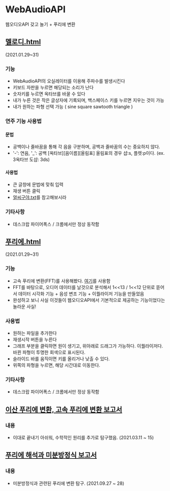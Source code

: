 # WebAudioAPI
웹오디오API 갖고 놀기 + 푸리에 변환

## [멜로디.html](https://esctabcapslock.github.io/WebAudioAPI/%EB%A9%9C%EB%A1%9C%EB%94%94.html)
(2021.01.29~31)
### 기능
- WebAudioAPI의 오실레이터를 이용해 주파수를 발생시킨다
- 키보드 자판을 누르면 해당되는 소리가 난다
- 숫자키를 누르면 옥타브를 바꿀 수 있다
- 내가 누른 것은 작은 글상자에 기록되며, 백스페이스 키를 누르면 지우는 것이 가능
- 내가 원하는 파형 선택 가능 ( sine square sawtooth triangle )

### 연주 기능 사용법
#### 문법
- 공백이나 줄바꿈을 통해 각 음을 구분하며, 공백과 줄바꿈의 수는 중요하지 않다.
- '-': 연음, '_': 공백 \[옥타브\]\[음이름\]\[올림표\] 올림표의 경우 샵:s, 플렛:p이다. (ex. 3옥타브 도샵: 3ds)
#### 사용법
- 큰 글창에 문법에 맞춰 입력
- 재생 버튼 클릭
- <a href="https://github.com/esctabcapslock/WebAudioAPI/blob/main/%EC%96%BC%EC%94%A8%EA%B5%AC%EC%95%BC%20%EC%95%85%EB%B3%B4.txt">얼씨구야.txt</a>를 참고해보시라

### 기타사항
- 데스크랍 파이어폭스 / 크롬에서만 정상 동작함




## [푸리에.html](https://esctabcapslock.github.io/WebAudioAPI/%ED%91%B8%EB%A6%AC%EC%97%90.html)
(2021.01.29~31)
### 기능
- 고속 푸리에 변환(FFT)를 사용해봤다. <a href="https://evan-moon.github.io/2019/07/10/javascript-audio-waveform/">여기</a>를 사용함
- FFT를 바탕으로, 오디어 데이터를 날것으로 분석해서 1<<13 / 1<<12 단위로 뜯어서 데이터 시각화 기능 + 음성 변조 기능 + 이퀄라이저 기능을 만들었음
- 완성하고 보니 사실  이것들이 웹오디오API에서 기본적으로 제공하는 기능이었다는 놀라운 사실!


### 사용법
- 원하는 파일을 추가한다
- 재생시작 버튼을 누른다
- 그래프 부분을 클릭하면 원이 생기고, 위아래로 드래그가 가능하다. 이퀄라이저다. 바뀐 파형이 투명한 회색으로 표시된다.
- 슬라이드 바를 움직이면 키를 올리거나 낮출 수 있다.
- 위쪽의 파형을 누르면, 해당 시간대로 이동한다.

### 기타사항
- 데스크랍 파이어폭스 / 크롬에서만 정상 동작함
  
 
## [이산 푸리에 변환, 고속 푸리에 변환 보고서](https://esctabcapslock.github.io/WebAudioAPI/%ED%91%B8%EB%A6%AC%EC%97%90.pdf)
### 내용
- 이대로 끝내기 아쉬워, 수학적인 원리를 추가로 탐구했음. (2021.03.11 ~ 15)

## [푸리에 해석과 미분방정식 보고서](https://esctabcapslock.github.io/WebAudioAPI/%ED%91%B8%EB%A6%AC%EC%97%90%20%ED%95%B4%EC%84%9D%EA%B3%BC%20%EB%AF%B8%EB%B0%A9/reduce_main.pdf)
### 내용
- 미분방정식과 관련된 푸리에 변환 탐구. (2021.09.27 ~ 28)
